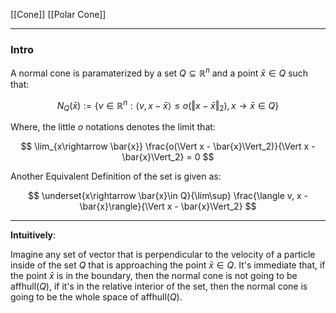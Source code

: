 [[Cone]]
[[Polar Cone]]


---
### **Intro**


A normal cone is paramaterized by a set $Q\subseteq \mathbb{R}^n$ and a point $\bar{x}\in Q$ such that: 

$$
N_Q(\bar{x}) := \left\lbrace
    v \in \mathbb{R}^n: 
    \langle v, x - \bar{x}\rangle \le o(\Vert x - \bar{x}\Vert_2), x\rightarrow \bar{x}\in Q
\right\rbrace
$$

Where, the little $o$ notations denotes the limit that: 

$$
\lim_{x\rightarrow \bar{x}} \frac{o(\Vert x - \bar{x}\Vert_2)}{\Vert x - \bar{x}\Vert_2} = 0
$$

Another Equivalent Definition of the set is given as: 

$$
\underset{x\rightarrow \bar{x}\in Q}{\lim\sup} 
\frac{\langle v, x - \bar{x}\rangle}{\Vert x - \bar{x}\Vert_2}
$$


---
**Intuitively**:

Imagine any set of vector that is perpendicular to the velocity of a particle inside of the set $Q$ that is approaching the point $\bar{x} \in Q$. It's immediate that, if the point $\bar{x}$ is in the boundary, then the normal cone is not going to be $\text{affhull}(Q)$, if it's in the relative interior of the set, then the normal cone is going to be the whole space of $\text{affhull}(Q)$. 

